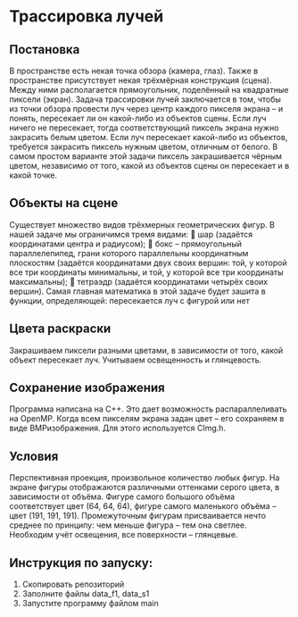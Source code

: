 # Трассировка лучей
## Постановка
В пространстве есть некая точка обзора (камера, глаз). Также в пространстве
присутствует некая трёхмёрная конструкция (сцена). Между ними
располагается прямоугольник, поделённый на квадратные пиксели (экран).
Задача трассировки лучей заключается в том, чтобы из точки обзора
провести луч через центр каждого пикселя экрана – и понять, пересекает ли
он какой-либо из объектов сцены. Если луч ничего не пересекает, тогда
соответствующий пиксель экрана нужно закрасить белым цветом. Если луч
пересекает какой-либо из объектов, требуется закрасить пиксель нужным
цветом, отличным от белого. В самом простом варианте этой задачи пиксель
закрашивается чёрным цветом, независимо от того, какой из объектов сцены
он пересекает и в какой точке.
## Объекты на сцене
Существует множество видов трёхмерных геометрических фигур. В нашей
задаче мы ограничимся тремя видами:
 шар (задаётся координатами центра и радиусом);
 бокс – прямоугольный параллелепипед, грани которого параллельны
координатным плоскостям (задаётся координатами двух своих вершин:
той, у которой все три координаты минимальны, и той, у которой все
три координаты максимальны);
 тетраэдр (задаётся координатами четырёх своих вершин).
Самая главная математика в этой задаче будет зашита в функции,
определяющей: пересекается луч с фигурой или нет
## Цвета раскраски
Закрашиваем пиксели разными цветами, в
зависимости от того, какой объект пересекает луч. Учитываем освещенность и глянцевость.
## Сохранение изображения
Программа написана на С++. Это дает возможность распараллеливать на
OpenMP.
Когда всем пикселям экрана задан цвет – его сохраняем в виде BMPизображения. Для этого используется CImg.h.
## Условия
Перспективная проекция, произвольное количество любых фигур. На
экране фигуры отображаются различными оттенками серого цвета, в
зависимости от объёма. Фигуре самого большого объёма соответствует
цвет (64, 64, 64), фигуре самого маленького объёма – цвет (191, 191,
191). Промежуточным фигурам присваивается нечто среднее по
принципу: чем меньше фигура – тем она светлее. Необходим учёт
освещения, все поверхности – глянцевые.

## Инструкция по запуску:
1) Скопировать репозиторий
2) Заполните файлы data_f1, data_s1
3) Запустите программу файлом main

